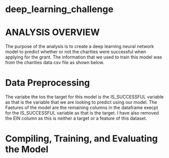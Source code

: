 # deep_learning_challenge

# ANALYSIS OVERVIEW

The purpose of the analysis is to create a deep learning neural network model to predict whether or not the charities were successful when applying for the grant. The information that we used to train this model was from the charities data csv file as shown below.


# Data Preprocessing
The variabe the tos the target for this model is the IS_SUCCESSFUL variable as that is the variable that we are looking to predict using our model. The Faetures of the model are the remaining columns in the dataframe execpt for the IS_SUCCESSFUL variable as that is the target. I have also removed the EIN column as this is neither a target or a feature of this dataset.




# Compiling, Training, and Evaluating the Model